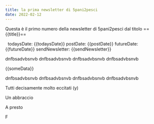 ```yaml
---
title: la prima newsletter di 5pani2pesci
date: 2022-02-12
---
```


Questa è il primo numero della newsletter di 5pani2pesci
dal titolo =={{title}}==

&nbsp;
todaysDate:     {{todaysDate}}
postDate:       {{postDate}}
futureDate:     {{futureDate}}
sendNewsletter: {{sendNewsletter}}

dnfbsadvbsnvb
dnfbsadvbsnvb
dnfbsadvbsnvb
dnfbsadvbsnvb

{{someData}}

dnfbsadvbsnvb
dnfbsadvbsnvb
dnfbsadvbsnvb
dnfbsadvbsnvb


Tutti decisamente molto eccitati (y)

Un abbraccio

A presto

F
